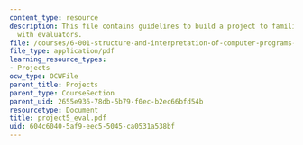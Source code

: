 ```yaml
---
content_type: resource
description: This file contains guidelines to build a project to familiarize students
  with evaluators.
file: /courses/6-001-structure-and-interpretation-of-computer-programs-spring-2005/604c60405af9eec55045ca0531a538bf_project5_eval.pdf
file_type: application/pdf
learning_resource_types:
- Projects
ocw_type: OCWFile
parent_title: Projects
parent_type: CourseSection
parent_uid: 2655e936-78db-5b79-f0ec-b2ec66bfd54b
resourcetype: Document
title: project5_eval.pdf
uid: 604c6040-5af9-eec5-5045-ca0531a538bf
---
```

